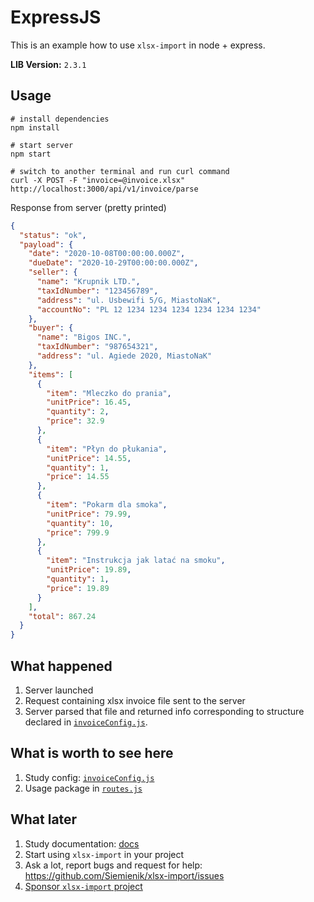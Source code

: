 # ExpressJS

This is an example how to use `xlsx-import` in node + express.

**LIB Version:** `2.3.1`

## Usage

```shell script
# install dependencies
npm install

# start server
npm start

# switch to another terminal and run curl command
curl -X POST -F "invoice=@invoice.xlsx" http://localhost:3000/api/v1/invoice/parse
```

Response from server (pretty printed)

```json
{
  "status": "ok",
  "payload": {
    "date": "2020-10-08T00:00:00.000Z",
    "dueDate": "2020-10-29T00:00:00.000Z",
    "seller": {
      "name": "Krupnik LTD.",
      "taxIdNumber": "123456789",
      "address": "ul. Usbewifi 5/G, MiastoNaK",
      "accountNo": "PL 12 1234 1234 1234 1234 1234 1234"
    },
    "buyer": {
      "name": "Bigos INC.",
      "taxIdNumber": "987654321",
      "address": "ul. Agiede 2020, MiastoNaK"
    },
    "items": [
      {
        "item": "Mleczko do prania",
        "unitPrice": 16.45,
        "quantity": 2,
        "price": 32.9
      },
      {
        "item": "Płyn do płukania",
        "unitPrice": 14.55,
        "quantity": 1,
        "price": 14.55
      },
      {
        "item": "Pokarm dla smoka",
        "unitPrice": 79.99,
        "quantity": 10,
        "price": 799.9
      },
      {
        "item": "Instrukcja jak latać na smoku",
        "unitPrice": 19.89,
        "quantity": 1,
        "price": 19.89
      }
    ],
    "total": 867.24
  }
}
```

## What happened

1. Server launched
2. Request containing xlsx invoice file sent to the server
3. Server parsed that file and returned info corresponding to
structure declared in [`invoiceConfig.js`](routes/invoice/invoiceConfig.js).

## What is worth to see here

1. Study config: [`invoiceConfig.js`](routes/invoice/invoiceConfig.js)
2. Usage package in [`routes.js`](routes/invoice/routes.js)

## What later

1. Study documentation: [docs](./../../README.md)
2. Start using `xlsx-import` in your project
3. Ask a lot, report bugs and request for help: <https://github.com/Siemienik/xlsx-import/issues>
4. [Sponsor `xlsx-import` project](https://github.com/sponsors/Siemienik)
